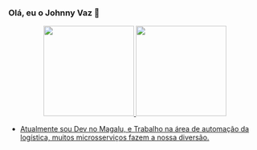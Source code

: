 ### Olá, eu o Johnny Vaz 👋

<div align="center">
  <a href="https://github.com/johnnyvaz1">
  <img height="180em" src="https://github-readme-stats.vercel.app/api?username=johnnyvaz1&show_icons=true&theme=dracula&include_all_commits=true&count_private=true"/>
  <img height="180em" src="https://github-readme-stats.vercel.app/api/top-langs/?username=johnnyvaz1&layout=compact&langs_count=7&theme=dracula"/>
</div>
  
  - Atualmente sou Dev no Magalu, e Trabalho na área de automação da logística, muitos microsserviços fazem a nossa diversão.
  
<!--
**johnnyvaz1/johnnyvaz1** is a ✨ _special_ ✨ repository because its `README.md` (this file) appears on your GitHub profile.

Here are some ideas to get you started:

- 🔭 I’m currently working on ...
- 🌱 I’m currently learning ...
- 👯 I’m looking to collaborate on ...
- 🤔 I’m looking for help with ...
- 💬 Ask me about ...
- 📫 How to reach me: ...
- 😄 Pronouns: ...
- ⚡ Fun fact: ...
-->
